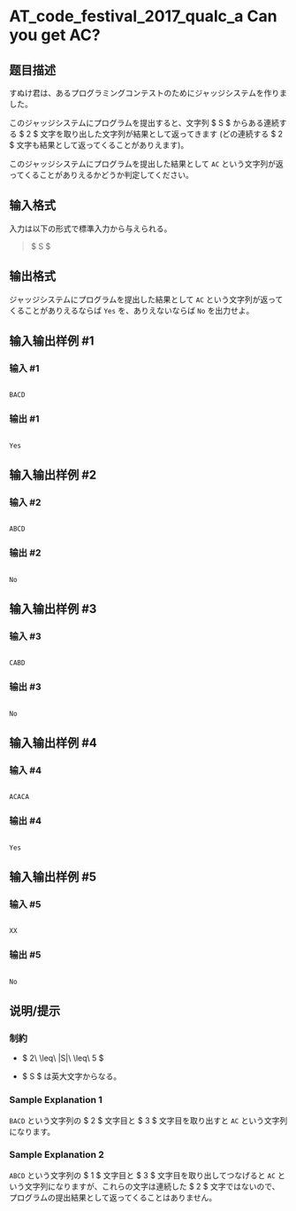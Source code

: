 # AT_code_festival_2017_qualc_a Can you get AC?

## 题目描述

[problemUrl]: https://atcoder.jp/contests/code-festival-2017-qualc/tasks/code_festival_2017_qualc_a

すぬけ君は、あるプログラミングコンテストのためにジャッジシステムを作りました。

このジャッジシステムにプログラムを提出すると、文字列 $ S $ からある連続する $ 2 $ 文字を取り出した文字列が結果として返ってきます (どの連続する $ 2 $ 文字も結果として返ってくることがありえます)。

このジャッジシステムにプログラムを提出した結果として `AC` という文字列が返ってくることがありえるかどうか判定してください。

## 输入格式

入力は以下の形式で標準入力から与えられる。

> $ S $

## 输出格式

ジャッジシステムにプログラムを提出した結果として `AC` という文字列が返ってくることがありえるならば `Yes` を、ありえないならば `No` を出力せよ。

## 输入输出样例 #1

### 输入 #1

```
BACD
```

### 输出 #1

```
Yes
```

## 输入输出样例 #2

### 输入 #2

```
ABCD
```

### 输出 #2

```
No
```

## 输入输出样例 #3

### 输入 #3

```
CABD
```

### 输出 #3

```
No
```

## 输入输出样例 #4

### 输入 #4

```
ACACA
```

### 输出 #4

```
Yes
```

## 输入输出样例 #5

### 输入 #5

```
XX
```

### 输出 #5

```
No
```

## 说明/提示

### 制約

- $ 2\ \leq\ |S|\ \leq\ 5 $
- $ S $ は英大文字からなる。

### Sample Explanation 1

`BACD` という文字列の $ 2 $ 文字目と $ 3 $ 文字目を取り出すと `AC` という文字列になります。

### Sample Explanation 2

`ABCD` という文字列の $ 1 $ 文字目と $ 3 $ 文字目を取り出してつなげると `AC` という文字列になりますが、これらの文字は連続した $ 2 $ 文字ではないので、 プログラムの提出結果として返ってくることはありません。